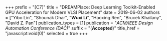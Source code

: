 +++
prefix = "[C7]"
title = "DREAMPlace: Deep Learning Toolkit-Enabled GPU Acceleration for Modern VLSI Placement"
date = 2019-06-02
authors = ["Yibo Lin", "Shounak Dhar", "**Wuxi Li**", "Haoxing Ren", "Brucek Khailany", "David Z. Pan"]
publication_types = [1]
publication = "*ACM/IEEE Design Automation Conference (DAC)*"
suffix = "(**Accepted**)"
title_href = "javascript:void(0)"
selected = true
+++
